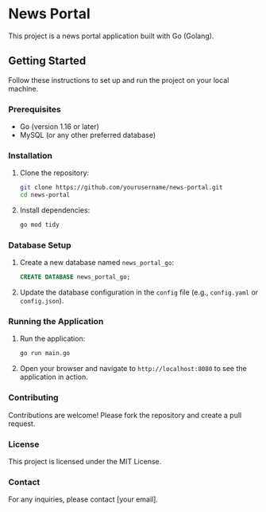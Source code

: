 # News Portal

This project is a news portal application built with Go (Golang).

## Getting Started

Follow these instructions to set up and run the project on your local machine.

### Prerequisites

- Go (version 1.16 or later)
- MySQL (or any other preferred database)

### Installation

1. Clone the repository:
    ```sh
    git clone https://github.com/yourusername/news-portal.git
    cd news-portal
    ```

2. Install dependencies:
    ```sh
    go mod tidy
    ```

### Database Setup

1. Create a new database named `news_portal_go`:
    ```sql
    CREATE DATABASE news_portal_go;
    ```

2. Update the database configuration in the `config` file (e.g., `config.yaml` or `config.json`).

### Running the Application

1. Run the application:
    ```sh
    go run main.go
    ```

2. Open your browser and navigate to `http://localhost:8080` to see the application in action.

### Contributing

Contributions are welcome! Please fork the repository and create a pull request.

### License

This project is licensed under the MIT License.

### Contact

For any inquiries, please contact [your email].

